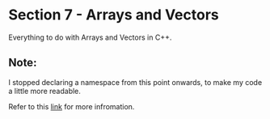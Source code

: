 # Section 7 - Arrays and Vectors
Everything to do with Arrays and Vectors in C++.

## Note:
I stopped declaring a namespace from this point onwards, to make my code a little more readable. 

Refer to this [link](https://www.youtube.com/watch?v=4NYC-VU-svE&t) for more infromation.
